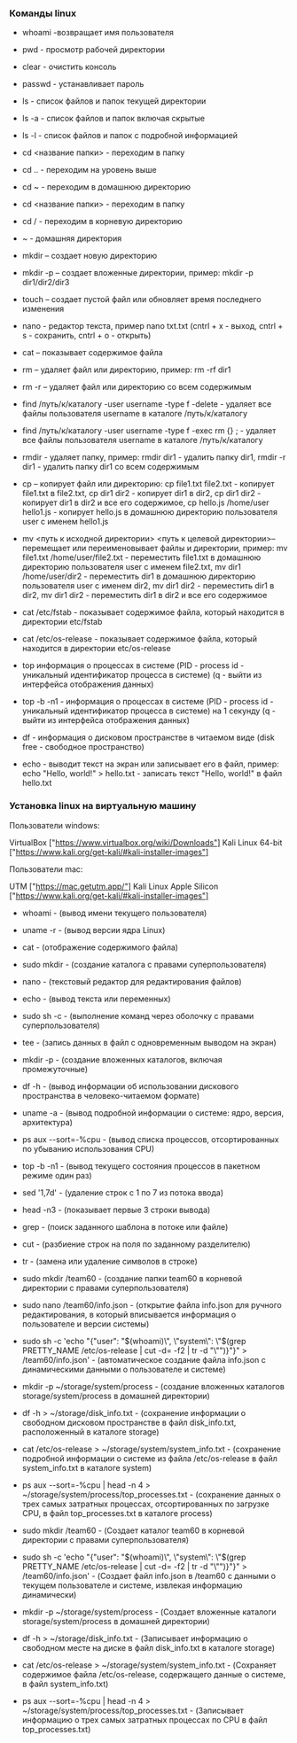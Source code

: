 ### Команды linux

- whoami -возвращает имя пользователя
- pwd - просмотр рабочей директории
- clear - очистить консоль
- passwd - устанавливает пароль
- ls - список файлов и папок текущей директории
- ls -a - список файлов и папок включая скрытые
- ls -l - список файлов и папок с подробной информацией

- cd <название папки> - переходим в папку
- cd .. - переходим на уровень выше
- cd ~ - переходим в домашнюю директорию
- cd <название папки> - переходим в папку
- cd / - переходим в корневую директорию
- ~ - домашняя директория

- mkdir – создает новую директорию
- mkdir -p – создает вложенные директории, пример: mkdir -p dir1/dir2/dir3
- touch – создает пустой файл или обновляет время последнего изменения
- nano - редактор текста, пример nano txt.txt (cntrl + x - выход, cntrl + s - сохранить, cntrl + o - открыть)
- cat – показывает содержимое файла
- rm – удаляет файл или директорию, пример: rm -rf dir1
- rm -r – удаляет файл или директорию со всем содержимым
- find /путь/к/каталогу -user username -type f -delete - удаляет все файлы пользователя username в каталоге /путь/к/каталогу
- find /путь/к/каталогу -user username -type f -exec rm {} \; - удаляет все файлы пользователя username в каталоге /путь/к/каталогу

- rmdir - удаляет папку, пример: rmdir dir1 - удалить папку dir1, rmdir -r dir1 - удалить папку dir1 со всем содержимым
- cp – копирует файл или директорию: cp file1.txt file2.txt - копирует file1.txt в file2.txt, cp dir1 dir2 - копирует dir1 в dir2, cp dir1 dir2 - копирует dir1 в dir2 и все его содержимое, cp hello.js /home/user hello1.js - копирует hello.js в домашнюю директорию пользователя user с именем hello1.js
- mv <путь к исходной директории> <путь к целевой директории>– перемещает или переименовывает файлы и директории, пример: mv file1.txt /home/user/file2.txt - переместить file1.txt в домашнюю директорию пользователя user с именем file2.txt, mv dir1 /home/user/dir2 - переместить dir1 в домашнюю директорию пользователя user с именем dir2, mv dir1 dir2 - переместить dir1 в dir2, mv dir1 dir2 - переместить dir1 в dir2 и все его содержимое

- cat /etc/fstab - показывает содержимое файла, который находится в директории etc/fstab
- cat /etc/os-release - показывает содержимое файла, который находится в директории etc/os-release
- top информация о процессах в системе (PID - process id - уникальный идентификатор процесса в системе) (q - выйти из интерфейса отображения данных)
- top -b -n1 - информация о процессах в системе (PID - process id - уникальный идентификатор процесса в системе) на 1 секунду (q - выйти из интерфейса отображения данных)

- df - информация о дисковом пространстве в читаемом виде (disk free - свободное пространство)
- echo - выводит текст на экран или записывает его в файл, пример: echo "Hello, world!" > hello.txt - записать текст "Hello, world!" в файл hello.txt

### Установка linux на виртуальную машину

Пользователи windows:

VirtualBox ["https://www.virtualbox.org/wiki/Downloads"]
Kali Linux 64-bit ["https://www.kali.org/get-kali/#kali-installer-images"]

Пользователи mac:

UTM ["https://mac.getutm.app/"]
Kali Linux Apple Silicon ["https://www.kali.org/get-kali/#kali-installer-images"]

- whoami - (вывод имени текущего пользователя)
- uname -r - (вывод версии ядра Linux)
- cat - (отображение содержимого файла)
- sudo mkdir - (создание каталога с правами суперпользователя)
- nano - (текстовый редактор для редактирования файлов)
- echo - (вывод текста или переменных)
- sudo sh -c - (выполнение команд через оболочку с правами суперпользователя)
- tee - (запись данных в файл с одновременным выводом на экран)
- mkdir -p - (создание вложенных каталогов, включая промежуточные)
- df -h - (вывод информации об использовании дискового пространства в человеко-читаемом формате)
- uname -a - (вывод подробной информации о системе: ядро, версия, архитектура)
- ps aux --sort=-%cpu - (вывод списка процессов, отсортированных по убыванию использования CPU)
- top -b -n1 - (вывод текущего состояния процессов в пакетном режиме один раз)
- sed '1,7d' - (удаление строк с 1 по 7 из потока ввода)
- head -n3 - (показывает первые 3 строки вывода)
- grep - (поиск заданного шаблона в потоке или файле)
- cut - (разбиение строк на поля по заданному разделителю)
- tr - (замена или удаление символов в строке)
- sudo mkdir /team60 - (создание папки team60 в корневой директории с правами суперпользователя)
- sudo nano /team60/info.json - (открытие файла info.json для ручного редактирования, в который вписывается информация о пользователе и версии системы)
- sudo sh -c 'echo "{\"user\": \"$(whoami)\", \"system\": \"$(grep PRETTY_NAME /etc/os-release | cut -d= -f2 | tr -d \"\\\"\")}\"}" > /team60/info.json' - (автоматическое создание файла info.json с динамическими данными о пользователе и системе)
- mkdir -p ~/storage/system/process - (создание вложенных каталогов storage/system/process в домашней директории)
- df -h > ~/storage/disk_info.txt - (сохранение информации о свободном дисковом пространстве в файл disk_info.txt, расположенный в каталоге storage)
- cat /etc/os-release > ~/storage/system/system_info.txt - (сохранение подробной информации о системе из файла /etc/os-release в файл system_info.txt в каталоге system)
- ps aux --sort=-%cpu \| head -n 4 > ~/storage/system/process/top_processes.txt - (сохранение данных о трех самых затратных процессах, отсортированных по загрузке CPU, в файл top_processes.txt в каталоге process)

- sudo mkdir /team60 - (Создает каталог team60 в корневой директории с правами суперпользователя)
- sudo sh -c 'echo "{\"user\": \"$(whoami)\", \"system\": \"$(grep PRETTY_NAME /etc/os-release | cut -d= -f2 | tr -d \"\\\"\")}\"}" > /team60/info.json' - (Создает файл info.json в /team60 с данными о текущем пользователе и системе, извлекая информацию динамически)
- mkdir -p ~/storage/system/process - (Создает вложенные каталоги storage/system/process в домашней директории)
- df -h > ~/storage/disk_info.txt - (Записывает информацию о свободном месте на диске в файл disk_info.txt в каталоге storage)
- cat /etc/os-release > ~/storage/system/system_info.txt - (Сохраняет содержимое файла /etc/os-release, содержащего данные о системе, в файл system_info.txt)
- ps aux --sort=-%cpu | head -n 4 > ~/storage/system/process/top_processes.txt - (Записывает информацию о трех самых затратных процессах по CPU в файл top_processes.txt)
